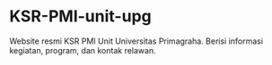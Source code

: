 # KSR-PMI-unit-upg
Website resmi KSR PMI Unit Universitas Primagraha. Berisi informasi kegiatan, program, dan kontak relawan.
